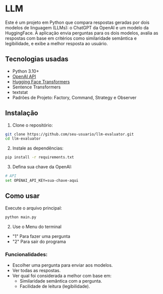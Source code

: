 # LLM

Este é um projeto em Python que compara respostas geradas por dois modelos de linguagem (LLMs): o ChatGPT da OpenAI e um modelo da HuggingFace. A aplicação envia perguntas para os dois modelos, avalia as respostas com base em critérios como similaridade semântica e legibilidade, e exibe a melhor resposta ao usuário.

##  Tecnologias usadas

- Python 3.10+
- [OpenAI API](https://platform.openai.com/)
- [Hugging Face Transformers](https://huggingface.co/transformers/)
- Sentence Transformers
- textstat
- Padrões de Projeto: Factory, Command, Strategy e Observer

##  Instalação

1. Clone o repositório:
```bash
git clone https://github.com/seu-usuario/llm-evaluator.git
cd llm-evaluator
```
2. Instale as dependências:
```bash
pip install -r requirements.txt
```

3. Defina sua chave da OpenAI:
```bash
# API
set OPENAI_API_KEY=sua-chave-aqui
```

## Como usar

Execute o arquivo principal:

```bash
python main.py

```

2. Use o Menu do terminal
- "1" Para fazer uma pergunta
- "2" Para sair do programa

### Funcionalidades:
- Escolher uma pergunta para enviar aos modelos.
- Ver todas as respostas.
- Ver qual foi considerada a melhor com base em:
  - Similaridade semântica com a pergunta.
  - Facilidade de leitura (legibilidade).
